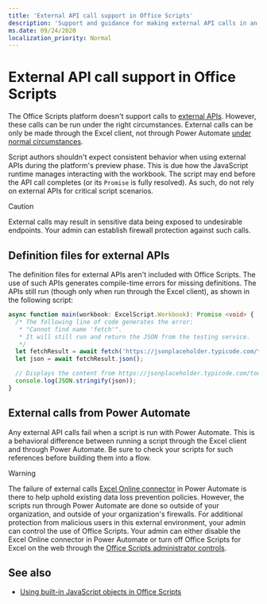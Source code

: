 ```yaml
---
title: 'External API call support in Office Scripts'
description: 'Support and guidance for making external API calls in an Office Script.'
ms.date: 09/24/2020
localization_priority: Normal
---
```


# External API call support in Office Scripts

The Office Scripts platform doesn't support calls to [external APIs](https://developer.mozilla.org/docs/Web/API). However, these calls can be run under the right circumstances. External calls can be only be made through the Excel client, not through Power Automate [under normal circumstances](#external-calls-from-power-automate).

Script authors shouldn't expect consistent behavior when using external APIs during the platform's preview phase. This is due how the JavaScript runtime manages interacting with the workbook. The script may end before the API call completes (or its `Promise` is fully resolved). As such, do not rely on external APIs for critical script scenarios.

> [!CAUTION]
> External calls may result in sensitive data being exposed to undesirable endpoints. Your admin can establish firewall protection against such calls.

## Definition files for external APIs

The definition files for external APIs aren't included with Office Scripts. The use of such APIs generates compile-time errors for missing definitions. The APIs still run (though only when run through the Excel client), as shown in the following script:

```typescript
async function main(workbook: ExcelScript.Workbook): Promise <void> {
  /* The following line of code generates the error:
   * "Cannot find name 'fetch'".
   * It will still run and return the JSON from the testing service.
   */
  let fetchResult = await fetch('https://jsonplaceholder.typicode.com/todos/1');
  let json = await fetchResult.json();

  // Displays the content from https://jsonplaceholder.typicode.com/todos/1
  console.log(JSON.stringify(json));
}
```

## External calls from Power Automate

Any external API calls fail when a script is run with Power Automate. This is a behavioral difference between running a script through the Excel client and through Power Automate. Be sure to check your scripts for such references before building them into a flow.

> [!WARNING]
> The failure of external calls [Excel Online connector](/connectors/excelonlinebusiness) in Power Automate is there to help uphold existing data loss prevention policies. However, the scripts run through Power Automate are done so outside of your organization, and outside of your organization's firewalls. For additional protection from malicious users in this external environment, your admin can control the use of Office Scripts. Your admin can either disable the Excel Online connector in Power Automate or turn off Office Scripts for Excel on the web through the [Office Scripts administrator controls](/microsoft-365/admin/manage/manage-office-scripts-settings).

## See also

- [Using built-in JavaScript objects in Office Scripts](javascript-objects.md)